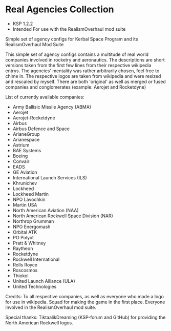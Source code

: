 # Real Agencies Collection

- KSP 1.2.2
- Intended For use with the RealismOverhaul mod suite

Simple set of agency configs for Kerbal Space Program and its RealismOverhaul Mod Suite

This simple set of agency configs contains a multitude of real world companies involved in rocketry and aeronautics.
The descriptions are short versions taken from the first few lines from their respective wikipedia entrys.
The agencies' mentality was rather arbitrarily chosen, feel free to chime in.
The respective logos are taken from wikipedia and were resized and rescaled by myself.
There are both 'original' as well as merged or fused companies and conglomerates (example: Aerojet and Rocketdyne)



List of currently available companies:

- Army Ballisic Missile Agency (ABMA)
- Aerojet
- Aerojet-Rocketdyne
- Airbus
- Airbus Defence and Space
- ArianeGroup
- Arianespace
- Astrium
- BAE Systems
- Boeing
- Convair
- EADS
- GE Aviation
- International Launch Services (ILS)
- Khrunichev
- Lockheed
- Lockheed Martin
- NPO Lavochkin
- Martin USA
- North American Aviation (NAA)
- North American Rockwell Space Division (NAR)
- Northrop Grumman
- NPO Energomash
- Orbital ATK
- PO Polyot
- Pratt & Whitney
- Raytheon
- Rocketdyne
- Rockwell International
- Rolls Royce
- Roscosmos
- Thiokol
- United Launch Alliance (ULA)
- United Technologies




Credits:
To all respective companies, as well as everyone who made a logo for use in wikipedia.
Squad for making the game in the first place.
Everyone involved in the RealismOverhaul mod suite.

Special thanks:
TiktaalikDreaming (KSP-forum and GitHub) for providing the North American Rockwell logos.
